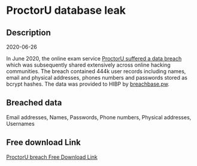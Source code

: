 # ProctorU database leak

## Description

2020-06-26

In June 2020, the online exam service <a href="https://www.smh.com.au/national/hackers-hit-university-online-exam-tool-20200806-p55j6h.html" target="_blank" rel="noopener">ProctorU suffered a data breach</a> which was subsequently shared extensively across online hacking communities. The breach contained 444k user records including names, email and physical addresses, phones numbers and passwords stored as bcrypt hashes. The data was provided to HIBP by <a href="https://breachbase.pw/" target="_blank" rel="noopener">breachbase.pw</a>.

## Breached data

Email addresses, Names, Passwords, Phone numbers, Physical addresses, Usernames

## Free download Link

[ProctorU breach Free Download Link](https://link-to.net/1229997/322.5399180261188/dynamic/?r=aHR0cHM6Ly93d3cubWVkaWFmaXJlLmNvbS92aWV3L3VlQVJTTEpJNDV2QzllZi9wcm9jdG9ydS5jb20vZmlsZQ==)